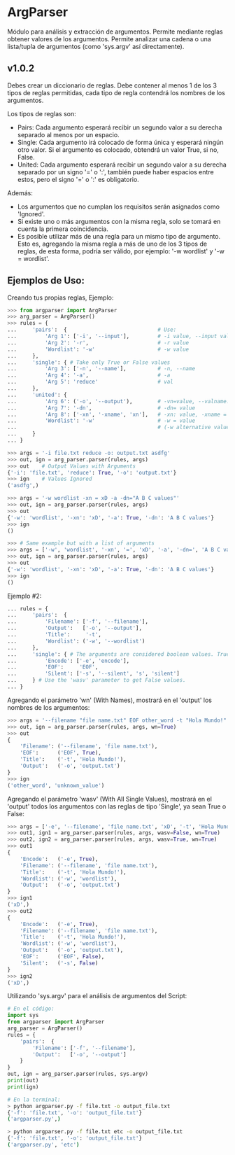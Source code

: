 # ArgParser
 Módulo para análisis y extracción de argumentos. Permite mediante reglas obtener valores de los argumentos. Permite analizar una cadena o una lista/tupla de argumentos (como 'sys.argv' así directamente).

## v1.0.2

Debes crear un diccionario de reglas. Debe contener al menos 1 de los 3 tipos de reglas permitidas, cada tipo de regla contendrá los nombres de los argumentos. 

Los tipos de reglas son:

* Pairs: Cada argumento esperará recibir un segundo valor a su derecha separado al menos por un espacio.
* Single: Cada argumento irá colocado de forma única y esperará ningún otro valor. Si el argumento es colocado, obtendrá un valor True, si no, False.
* United: Cada argumento esperará recibir un segundo valor a su derecha separado por un signo '=' o ':', también puede haber espacios entre estos, pero el signo '=' o ':' es obligatorio.

Además:

* Los argumentos que no cumplan los requisitos serán asignados como 'Ignored'.
* Si existe uno o más argumentos con la misma regla, solo se tomará en cuenta la primera coincidencia.
* Es posible utilizar más de una regla para un mismo tipo de argumento. Esto es, agregando la misma regla a más de uno de los 3 tipos de reglas, de esta forma, podría ser válido, por ejemplo: '-w wordlist' y '-w = wordlist'.

## Ejemplos de Uso:

Creando tus propias reglas, Ejemplo:

```Python
>>> from argparser import ArgParser
>>> arg_parser = ArgParser()
>>> rules = {
...     'pairs':  {                             # Use:
...         'Arg 1': ['-i', '--input'],         # -i value, --input value
...         'Arg 2': '-r',                      # -r value
...         'Wordlist': '-w'                    # -w value
...     },
...     'single': { # Take only True or False values
...         'Arg 3': ['-n', '--name'],          # -n, --name
...         'Arg 4': '-a',                      # -a
...         'Arg 5': 'reduce'                   # val
...     },
...     'united': {
...         'Arg 6': ('-o', '--output'),        # -vn=value, --valname:value
...         'Arg 7': '-dn',                     # -dn= value
...         'Arg 8': ['-xn', '-xname', 'xn'],   # -xn: value, -xname = value, xn : value
...         'Wordlist': '-w'                    # -w = value
...                                             # (-w alternative value to -w in 'pairs' rules)
...     }
... }
```

```Python
>>> args = '-i file.txt reduce -o: output.txt asdfg'
>>> out, ign = arg_parser.parser(rules, args)
>>> out    # Output Values with Arguments
{'-i': 'file.txt', 'reduce': True, '-o': 'output.txt'}
>>> ign    # Values Ignored
('asdfg',)
```

```Python
>>> args = '-w wordlist -xn = xD -a -dn="A B C values"'
>>> out, ign = arg_parser.parser(rules, args)
>>> out
{'-w': 'wordlist', '-xn': 'xD', '-a': True, '-dn': 'A B C values'}
>>> ign
()
```

```Python
>>> # Same example but with a list of arguments
>>> args = ['-w', 'wordlist', '-xn', '=', 'xD', '-a', '-dn=', 'A B C values']
>>> out, ign = arg_parser.parser(rules, args)
>>> out
{'-w': 'wordlist', '-xn': 'xD', '-a': True, '-dn': 'A B C values'}
>>> ign
()
```

Ejemplo #2:

```Python
... rules = {
...     'pairs':  {
...         'Filename': ['-f', '--filename'],
...         'Output':   ['-o', '--output'],
...         'Title':     '-t',
...         'Wordlist': ('-w', '--wordlist')
...     },
...     'single': { # The arguments are considered boolean values. True if the argument exists, otherwise False.
...         'Encode': ['-e', 'encode'],
...         'EOF':     'EOF',
...         'Silent': ['-s', '--silent', 's', 'silent']
...     } # Use the 'wasv' parameter to get False values.
... }
```

Agregando el parámetro 'wn' (With Names), mostrará en el 'output' los nombres de los argumentos:

```Python
>>> args = '--filename "file name.txt" EOF other_word -t "Hola Mundo!" -o output.txt unknown_value'
>>> out, ign = arg_parser.parser(rules, args, wn=True)
>>> out
{
    'Filename': ('--filename', 'file name.txt'),
    'EOF':      ('EOF', True),
    'Title':    ('-t', 'Hola Mundo!'),
    'Output':   ('-o', 'output.txt')
}
>>> ign
('other_word', 'unknown_value')
```

Agregando el parámetro 'wasv' (With All Single Values), mostrará en el 'output' todos los argumentos con las reglas de tipo 'Single', ya sean True o False:

```Python
>>> args = ['-e', '--filename', 'file name.txt', 'xD', '-t', 'Hola Mundo!', '-w', 'wordlist', '-o', 'output.txt']
>>> out1, ign1 = arg_parser.parser(rules, args, wasv=False, wn=True)
>>> out2, ign2 = arg_parser.parser(rules, args, wasv=True, wn=True)
>>> out1
{
    'Encode':   ('-e', True),
    'Filename': ('--filename', 'file name.txt'),
    'Title':    ('-t', 'Hola Mundo!'),
    'Wordlist': ('-w', 'wordlist'),
    'Output':   ('-o', 'output.txt')
}
>>> ign1
('xD',)
>>> out2
{
    'Encode':   ('-e', True),
    'Filename': ('--filename', 'file name.txt'),
    'Title':    ('-t', 'Hola Mundo!'),
    'Wordlist': ('-w', 'wordlist'),
    'Output':   ('-o', 'output.txt'),
    'EOF':      ('EOF', False),
    'Silent':   ('-s', False)
}
>>> ign2
('xD',)
```

Utilizando 'sys.argv' para el análisis de argumentos del Script:

```Python
# En el código:
import sys
from argparser import ArgParser
arg_parser = ArgParser()
rules = {
    'pairs':  {
        'Filename': ['-f', '--filename'],
        'Output':   ['-o', '--output']
    }
}
out, ign = arg_parser.parser(rules, sys.argv)
print(out)
print(ign)
```

```Bash
# En la terminal:
> python argparser.py -f file.txt -o output_file.txt
{'-f': 'file.txt', '-o': 'output_file.txt'}
('argparser.py',)
```

```Bash
> python argparser.py -f file.txt etc -o output_file.txt
{'-f': 'file.txt', '-o': 'output_file.txt'}
('argparser.py', 'etc')
```
